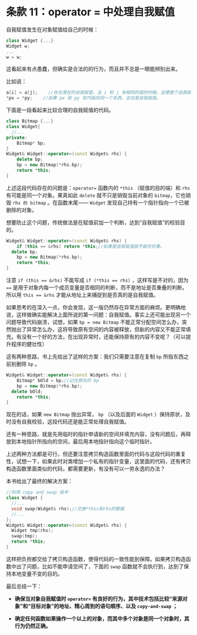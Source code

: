 # 条款 11：operator = 中处理自我赋值

自我赋值发生在对象赋值给自己的时候：

```c++
class Widget {...}
Widget w;
...
w = w;
```

这看起来有点愚蠢，但确实是合法的的行为，而且并不总是一眼能辨别出来。

比如说：

```c++
a[i] = a[j];	//存在潜在的自我赋值，当 i 和 j 有相同的值的时候，这便是个自我赋值。
*px = *py;    //如果 px 和 py 恰巧指向同一个东西，这也是自我赋值。
```

下面是一段看起来比较合理的自我赋值的代码。

```c++
class Bitmap {...}
class Widget{
  //...
private:
	Bitmap* bp;  	
}
Widget& Widget::operator=(const Widget& rhs) {
	delete bp;
	bp = new Bitmap(*rhs.bp);
	return *this;
}
```

上述这段代码存在的问题是：`operator=`  函数内的 `*this` （赋值的目的端）和 `rhs`  有可能是同一个对象。果真如此 `delete`  就不只是销毁当前对象的 `bitmap`，它也销毁 `rhs 的 bitmap` 。在函数末尾—— `Widget`  发现自己持有一个指针指向一个已被删除的对象。

想要防止这个问题，传统做法是在赋值前加一个判断，达到“自我赋值”的校验目的。

```c++
Widget& Widget::operator=(const Widget& rhs) {
	if (this == &rhs) return *this;//如果是自我赋值就不做任何事。
  delete bp;
	bp = new Bitmap(*rhs.bp);
	return *this;
}
```

注意 `if (this == &rhs)`   不能写成 ` if (*this == rhs) ` ，这样写是不对的，因为 `==`  是用于对象内每一个成员变量是否相同的判断，而不是地址是否重叠的判断。所以用 `this == &rhs`  才能从地址上来捕捉到是否真的是自我赋值。

如果思考的在深入一点，你会发现，这一版仍然存在异常方面的麻烦。更明确地说，这样做确实能解决上面所说的第一问题：自我赋值。事实上还可能出现另一个问题导致代码崩溃，试想，如果 `bp = new Bitmap` 不能正常分配空间怎么办，突然抛出了异常怎么办，这将导致原有空间的内容被释放，但新的内容又不能正常填充。有没有一个好的方法，在出现异常时，还能保持原有的内容不变呢？（可以提升程序的健壮性）

这有两种思路，书上先给出了这样的方案：我们只需要注意在复制 `bp` 所指东西之前别删除 `bp` 。

```c++
Widget& Widget::operator=(const Widget& rhs) {
	Bitmap* bOld = bp;//记住原先的 bp
	bp = new Bitmap(*rhs.bp);
  delete bOld;
	return *this;
}
```

现在的话，如果 `new Bitmap`  抛出异常， `bp` （以及后面的 `Widget`  ）保持原状，及时没有自我校验，这段代码还是能正常处理自我赋值。

还有一种思路，就是先用临时的指针申请新的空间并填充内容，没有问题后，再释放到本地指针所指向的空间，最后用本地指针指向这个临时指针。

上述两种方法都是可行，但还要注意拷贝构造函数里面的代码与这段代码的重复性，试想一下，如果此时对类增加一个私有的指针变量，这里面的代码，还有拷贝构造函数里面类似的代码，都需要更新，有没有可以一劳永逸的办法？

本书给出了最终的解决方案：

```c++
//利用 copy and swap 技术
class Widget {
  //...
  void swap(Widget& rhs);//交换*this和rhs的数据
  //...
};
Widget& Widget::operator=(const Widget& rhs) {
  Widget tmp(rhs);
  swap(tmp);
  return *this;
}
```

这样把负担都交给了拷贝构造函数，使得代码的一致性能到保障。如果拷贝构造函数中出了问题，比如不能申请空间了，下面的 `swap` 函数就不会执行到，达到了保持本地变量不变的目的。

最后总结一下：

- **确保当对象自我赋值时 `operator=` 有良好的行为，其中技术包括比较“来源对象”和“目标对象”的地址、精心周到的语句顺序、以及 `copy-and-swap` ；**

- **确定任何函数如果操作一个以上的对象，而其中多个对象是同一个对象时，其行为仍然正确。**